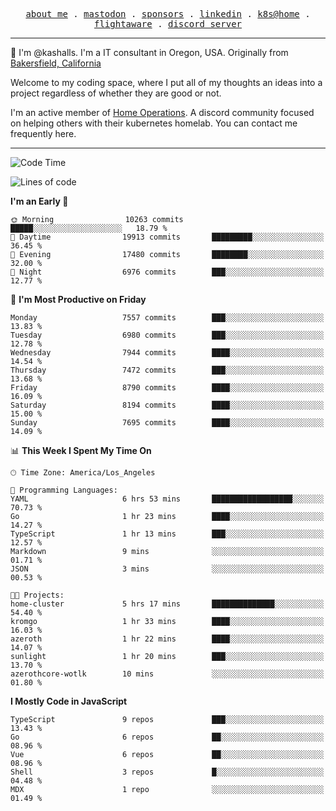 <p align="center">
  <samp>
    <a href="https://jordanjones.org/">about me</a> .
    <a rel="me" href="https://mastodon.social/@kashall">mastodon</a> .
    <a href="https://github.com/sponsors/kashalls">sponsors</a> .
    <a href="https://linkedin.com/in/jordpjones">linkedin</a> .
    <a href="https://github.com/kashalls/home-cluster">k8s@home</a> .
    <a href="https://flightaware.com/adsb/stats/user/kashalls">flightaware</a> .
    <a href="https://discord.gg/V2WrCfqba9">discord server</a>
  </samp>
</p>

----------------------------------------------------------------

:wave: I'm @kashalls. I'm a IT consultant in Oregon, USA. Originally from [Bakersfield, California](https://maps.app.goo.gl/QQMtywTWghpXB6Tu6)

Welcome to my coding space, where I put all of my thoughts an ideas into a project regardless of whether they are good or not.

I'm an active member of [Home Operations](https://discord.gg/home-operations). A discord community focused on helping others with their kubernetes homelab. You can contact me frequently here.

----------------------------------------------------------------
<!--START_SECTION:waka-->
![Code Time](http://img.shields.io/badge/Code%20Time-2%2C172%20hrs%2036%20mins-blue)

![Lines of code](https://img.shields.io/badge/From%20Hello%20World%20I%27ve%20Written-9.6%20million%20lines%20of%20code-blue)

**I'm an Early 🐤** 

```text
🌞 Morning                10263 commits       █████░░░░░░░░░░░░░░░░░░░░   18.79 % 
🌆 Daytime                19913 commits       █████████░░░░░░░░░░░░░░░░   36.45 % 
🌃 Evening                17480 commits       ████████░░░░░░░░░░░░░░░░░   32.00 % 
🌙 Night                  6976 commits        ███░░░░░░░░░░░░░░░░░░░░░░   12.77 % 
```
📅 **I'm Most Productive on Friday** 

```text
Monday                   7557 commits        ███░░░░░░░░░░░░░░░░░░░░░░   13.83 % 
Tuesday                  6980 commits        ███░░░░░░░░░░░░░░░░░░░░░░   12.78 % 
Wednesday                7944 commits        ████░░░░░░░░░░░░░░░░░░░░░   14.54 % 
Thursday                 7472 commits        ███░░░░░░░░░░░░░░░░░░░░░░   13.68 % 
Friday                   8790 commits        ████░░░░░░░░░░░░░░░░░░░░░   16.09 % 
Saturday                 8194 commits        ████░░░░░░░░░░░░░░░░░░░░░   15.00 % 
Sunday                   7695 commits        ████░░░░░░░░░░░░░░░░░░░░░   14.09 % 
```


📊 **This Week I Spent My Time On** 

```text
🕑︎ Time Zone: America/Los_Angeles

💬 Programming Languages: 
YAML                     6 hrs 53 mins       ██████████████████░░░░░░░   70.73 % 
Go                       1 hr 23 mins        ████░░░░░░░░░░░░░░░░░░░░░   14.27 % 
TypeScript               1 hr 13 mins        ███░░░░░░░░░░░░░░░░░░░░░░   12.57 % 
Markdown                 9 mins              ░░░░░░░░░░░░░░░░░░░░░░░░░   01.71 % 
JSON                     3 mins              ░░░░░░░░░░░░░░░░░░░░░░░░░   00.53 % 

🐱‍💻 Projects: 
home-cluster             5 hrs 17 mins       ██████████████░░░░░░░░░░░   54.40 % 
kromgo                   1 hr 33 mins        ████░░░░░░░░░░░░░░░░░░░░░   16.03 % 
azeroth                  1 hr 22 mins        ████░░░░░░░░░░░░░░░░░░░░░   14.07 % 
sunlight                 1 hr 20 mins        ███░░░░░░░░░░░░░░░░░░░░░░   13.70 % 
azerothcore-wotlk        10 mins             ░░░░░░░░░░░░░░░░░░░░░░░░░   01.80 % 
```

**I Mostly Code in JavaScript** 

```text
TypeScript               9 repos             ███░░░░░░░░░░░░░░░░░░░░░░   13.43 % 
Go                       6 repos             ██░░░░░░░░░░░░░░░░░░░░░░░   08.96 % 
Vue                      6 repos             ██░░░░░░░░░░░░░░░░░░░░░░░   08.96 % 
Shell                    3 repos             █░░░░░░░░░░░░░░░░░░░░░░░░   04.48 % 
MDX                      1 repo              ░░░░░░░░░░░░░░░░░░░░░░░░░   01.49 % 
```




<!--END_SECTION:waka-->
